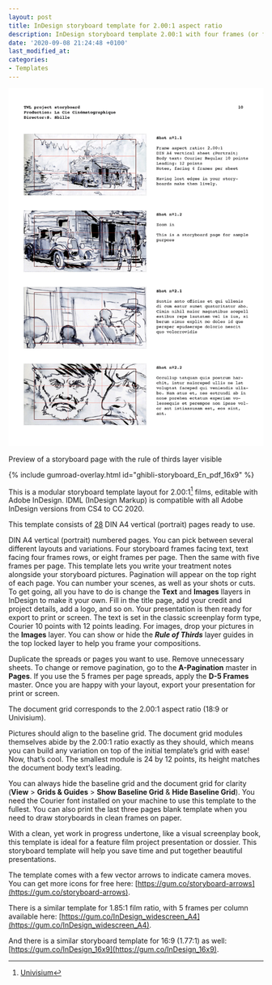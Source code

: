 ```yaml
---
layout: post
title: InDesign storyboard template for 2.00:1 aspect ratio
description: InDesign storyboard template 2.00:1 with four frames (or five) per page, Courier 10 on DIN A4 vertical, ideal for feature film projects
date: '2020-09-08 21:24:48 +0100'
last_modified_at:
categories:
- Templates
---
```

<a href="https://gum.co/InDesign_2x1" class="no-underline pv2 grow db"><img class="w-100" src="/images/InDesign_Film_Storyboard-template_2.00x1_Courier_10_A4-vertical_InDesign-interface-page-lost-edges_rule-of-thirds.png"></a>
<figcaption>Preview of a storyboard page with the rule of thirds layer visible</figcaption>

{% include gumroad-overlay.html id="ghibli-storyboard_En_pdf_16x9" %}

This is a modular storyboard template layout for 2.00:1[^1] films, editable with Adobe InDesign. IDML (InDesign Markup) is compatible with all Adobe InDesign versions from CS4 to CC 2020.

[^1]: [Univisium](https://en.wikipedia.org/wiki/Univisium)

This template consists of [28](https://gum.co/InDesign_2x1) DIN A4 vertical (portrait) pages ready to use.

DIN A4 vertical (portrait) numbered pages. You can pick between several different layouts and variations. Four storyboard frames facing text, text facing four frames rows, or eight frames per page. Then the same with five frames per page. This template lets you write your treatment notes alongside your storyboard pictures. Pagination will appear on the top right of each page. You can number your scenes, as well as your shots or cuts. To get going, all you have to do is change the **Text** and **Images** llayers in InDesign to make it your own. Fill in the title page, add your credit and project details, add a logo, and so on. Your presentation is then ready for export to print or screen. The text is set in the classic screenplay form type, Courier 10 points with 12 points leading. For images, drop your pictures in the **Images** layer. You can show or hide the ***Rule of Thirds*** layer guides in the top locked layer to help you frame your compositions.

Duplicate the spreads or pages you want to use. Remove unnecessary sheets. To change or remove pagination, go to the **A-Pagination** master in **Pages**. If you use the 5 frames per page spreads, apply the **D-5 Frames** master. Once you are happy with your layout, export your presentation for print or screen.

The document grid corresponds to the 2.00:1 aspect ratio (18:9 or Univisium).

Pictures should align to the baseline grid. The document grid modules themselves abide by the 2.00:1 ratio exactly as they should, which means you can build any variation on top of the initial template’s grid with ease! Now, that’s cool. The smallest module is 24 by 12 points, its height matches the document body text’s leading.

You can always hide the baseline grid and the document grid for clarity (**View** > **Grids & Guides** > **Show Baseline Grid** & **Hide Baseline Grid**). You need the Courier font installed on your machine to use this template to the fullest. You can also print the last three pages blank template when you need to draw storyboards in clean frames on paper.

With a clean, yet work in progress undertone, like a visual screenplay book, this template is ideal for a feature film project presentation or dossier.
This storyboard template will help you save time and put together beautiful presentations.


The template comes with a few vector arrows to indicate camera moves. You can get more icons for free here: [https://gum.co/storyboard-arrows](https://gum.co/storyboard-arrows).


There is a similar template for 1.85:1 film ratio, with 5 frames per column available here: [https://gum.co/InDesign_widescreen_A4](https://gum.co/InDesign_widescreen_A4).

And there is a similar storyboard template for 16:9 (1.77:1) as well: [https://gum.co/InDesign_16x9](https://gum.co/InDesign_16x9).
